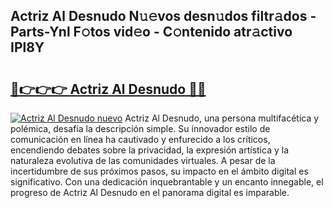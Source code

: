 ## Actriz Al Desnudo N𝚞𝚎vos desn𝚞dos filtr𝚊dos - Parts-Ynl F𝚘tos vid𝚎o - C𝚘ntenido atr𝚊ctivo IPl8Y

# <h2><a href="http://mb1kog.tromn.icu/?c=Actriz+Al+Desnudo">🔗👉👉👉 Actriz Al Desnudo 🔗🔗</a></h2>

[![Actriz Al Desnudo nuevo](https://i.imgur.com/pEAQMta.gif)](http://mb1kog.tromn.icu/?c=Actriz+Al+Desnudo)
Actriz Al Desnudo, una persona multifacética y polémica, desafía la descripción simple. Su innovador estilo de comunicación en línea ha cautivado y enfurecido a los críticos, encendiendo debates sobre la privacidad, la expresión artística y la naturaleza evolutiva de las comunidades virtuales. A pesar de la incertidumbre de sus próximos pasos, su impacto en el ámbito digital es significativo. Con una dedicación inquebrantable y un encanto innegable, el progreso de Actriz Al Desnudo en el panorama digital es imparable.

